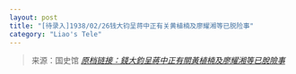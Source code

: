 ```yaml
---
layout: post
title: "[待录入]1938/02/26钱大钧呈蒋中正有关黄植楠及廖耀湘等已脱险事"
category: "Liao's Tele"
---
```



> 来源：国史馆 [*原档链接：錢大鈞呈蔣中正有關黃植楠及廖耀湘等已脫險事*](https://ahonline.drnh.gov.tw/index.php?act=Display/image/5894399tqHZ==p#dbJ)